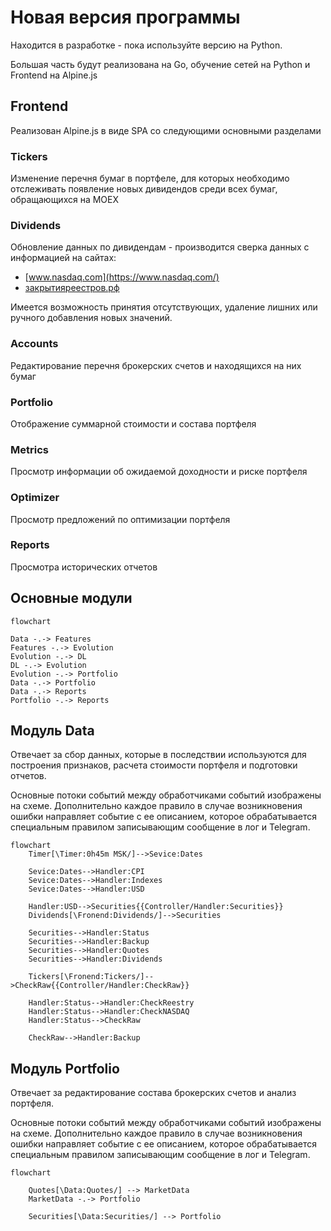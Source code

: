 # Новая версия программы

Находится в разработке - пока используйте версию на Python.

Большая часть будут реализована на Go, обучение сетей на Python и Frontend на Alpine.js

## Frontend

Реализован Alpine.js в виде SPA со следующими основными разделами


### Tickers

Изменение перечня бумаг в портфеле, для которых необходимо отслеживать появление новых дивидендов среди всех бумаг, 
обращающихся на MOEX

### Dividends

Обновление данных по дивидендам - производится сверка данных с информацией на сайтах:

- [www.nasdaq.com](https://www.nasdaq.com/)
- [закрытияреестров.рф](https://закрытияреестров.рф/)

Имеется возможность принятия отсутствующих, удаление лишних или ручного добавления новых значений.

### Accounts

Редактирование перечня брокерских счетов и находящихся на них бумаг

### Portfolio

Отображение суммарной стоимости и состава портфеля

### Metrics

Просмотр информации об ожидаемой доходности и риске портфеля

### Optimizer

Просмотр предложений по оптимизации портфеля

### Reports

Просмотра исторических отчетов


## Основные модули
```mermaid
flowchart

Data -.-> Features
Features -.-> Evolution
Evolution -.-> DL
DL -.-> Evolution
Evolution -.-> Portfolio
Data -.-> Portfolio
Data -.-> Reports
Portfolio -.-> Reports
```

## Модуль Data

Отвечает за сбор данных, которые в последствии используются для построения признаков, расчета стоимости портфеля и 
подготовки отчетов.

Основные потоки событий между обработчиками событий изображены на схеме. Дополнительно каждое правило в случае 
возникновения ошибки направляет событие с ее описанием, которое обрабатывается специальным правилом записывающим 
сообщение в лог и Telegram.

```mermaid
flowchart
    Timer[\Timer:0h45m MSK/]-->Sevice:Dates
    
    Sevice:Dates-->Handler:CPI
    Sevice:Dates-->Handler:Indexes
    Sevice:Dates-->Handler:USD
    
    Handler:USD-->Securities{{Controller/Handler:Securities}}
    Dividends[\Fronend:Dividends/]-->Securities
    
    Securities-->Handler:Status
    Securities-->Handler:Backup
    Securities-->Handler:Quotes
	Securities-->Handler:Dividends

    Tickers[\Fronend:Tickers/]-->CheckRaw{{Controller/Handler:CheckRaw}}
    
    Handler:Status-->Handler:CheckReestry
    Handler:Status-->Handler:CheckNASDAQ
    Handler:Status-->CheckRaw
    
    CheckRaw-->Handler:Backup
```

## Модуль Portfolio

Отвечает за редактирование состава брокерских счетов и анализ портфеля.

Основные потоки событий между обработчиками событий изображены на схеме. Дополнительно каждое правило в случае
возникновения ошибки направляет событие с ее описанием, которое обрабатывается специальным правилом записывающим
сообщение в лог и Telegram.

```mermaid
flowchart

    Quotes[\Data:Quotes/] --> MarketData
    MarketData -.-> Portfolio
    
    Securities[\Data:Securities/] --> Portfolio
```